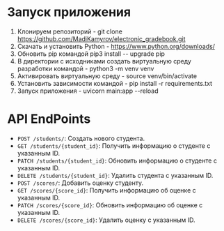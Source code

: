 # Запуск приложения
1. Клонируем репозиторий - git clone https://github.com/MadiKamyrov/electronic_gradebook.git
2. Скачать и установить Python - https://www.python.org/downloads/
3. Обновить pip командой pip3 install -- upgrade pip
4. В директории с исходниками создать виртуальную среду разработки командой - python3 -m venv venv
5. Активировать виртуальную среду - source venv/bin/activate
6. Установить зависимости командой - pip install -r requirements.txt
7. Запуск приложения - uvicorn main:app --reload

# API EndPoints
- `POST /students/`: Создать нового студента.
- `GET /students/{student_id}`: Получить информацию о студенте с указанным ID.
- `PATCH /students/{student_id}`: Обновить информацию о студенте с указанным ID.
- `DELETE /students/{student_id}`: Удалить студента с указанным ID.
- `POST /scores/`: Добавить оценку студенту.
- `GET /scores/{score_id}`: Получить информацию об оценке с указанным ID.
- `PATCH /scores/{score_id}`: Обновить информацию об оценке с указанным ID.
- `DELETE /scores/{score_id}`: Удалить оценку с указанным ID.
